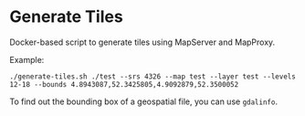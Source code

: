 # Generate Tiles

Docker-based script to generate tiles using MapServer and MapProxy.

Example:

    ./generate-tiles.sh ./test --srs 4326 --map test --layer test --levels 12-18 --bounds 4.8943087,52.3425805,4.9092879,52.3500052

To find out the bounding box of a geospatial file, you can use `gdalinfo`.

